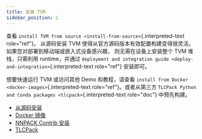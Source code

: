 ```yaml
---
title: 安装 TVM
sidebar_position: 1
---
```


查看 `install TVM from source <install-from-source>`{.interpreted-text
role="ref"}。 从源码安装 TVM
使得从官方源码版本有效配置构建变得很灵活。如果您对部署到移动端或嵌入式设备感兴趣，
则无需在设备上安装整个 TVM 堆栈，只需利用 runtime，并通过
`deployment and integration guide <deploy-and-integration>`{.interpreted-text
role="ref"} 安装即可。

想要快速运行 TVM 或访问其他 Demo 和教程，请查看
`install from Docker <docker-images>`{.interpreted-text
role="ref"}。或者从第三方
`TLCPack Python and Conda packages <tlcpack>`{.interpreted-text
role="doc"} 中预先构建。

* [从源码安装](/docs/install/from_source)
* [Docker 镜像](/docs/install/docker)
* [NNPACK Contrib 安装](/docs/install/nnpack)
* [TLCPack](/docs/install/tlcpack)